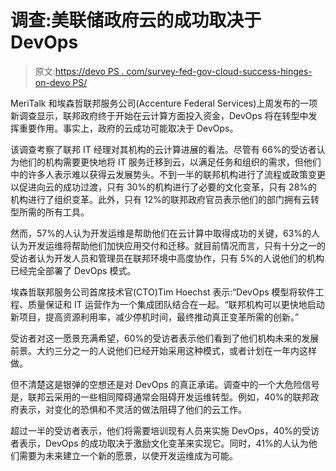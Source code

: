 # 调查:美联储政府云的成功取决于 DevOps

> 原文:[https://devo PS . com/survey-fed-gov-cloud-success-hinges-on-devo PS/](https://devops.com/survey-fed-gov-cloud-success-hinges-on-devops/)

MeriTalk 和埃森哲联邦服务公司(Accenture Federal Services)上周发布的一项新调查显示，联邦政府终于开始在云计算方面投入资金，DevOps 将在转型中发挥重要作用。事实上，政府的云成功可能取决于 DevOps。

该调查考察了联邦 IT 经理对其机构的云计算进展的看法。尽管有 66%的受访者认为他们的机构需要更快地将 IT 服务迁移到云，以满足任务和组织的需求，但他们中的许多人表示难以获得云发展势头。不到一半的联邦机构进行了流程或政策变更以促进向云的成功过渡，只有 30%的机构进行了必要的文化变革，只有 28%的机构进行了组织变革。此外，只有 12%的联邦政府官员表示他们的部门拥有云转型所需的所有工具。

然而，57%的人认为开发运维是帮助他们在云计算中取得成功的关键，63%的人认为开发运维将帮助他们加快应用交付和迁移。就目前情况而言，只有十分之一的受访者认为开发人员和管理员在联邦环境中高度协作，只有 5%的人说他们的机构已经完全部署了 DevOps 模式。

埃森哲联邦服务公司首席技术官(CTO)Tim Hoechst 表示:“DevOps 模型将软件工程、质量保证和 IT 运营作为一个集成团队结合在一起。“联邦机构可以更快地启动新项目，提高资源利用率，减少停机时间，最终推动真正变革所需的创新。”

受访者对这一愿景充满希望，60%的受访者表示他们看到了他们机构未来的发展前景。大约三分之一的人说他们已经开始采用这种模式，或者计划在一年内这样做。

但不清楚这是银弹的空想还是对 DevOps 的真正承诺。调查中的一个大危险信号是，联邦云采用的一些相同障碍通常会阻碍开发运维转型。例如，40%的联邦政府表示，对变化的恐惧和不灵活的做法阻碍了他们的云工作。

超过一半的受访者表示，他们将需要培训现有人员来实施 DevOps，40%的受访者表示，DevOps 的成功取决于激励文化变革来实现它。同时，41%的人认为他们需要为未来建立一个新的愿景，以使开发运维成为可能。